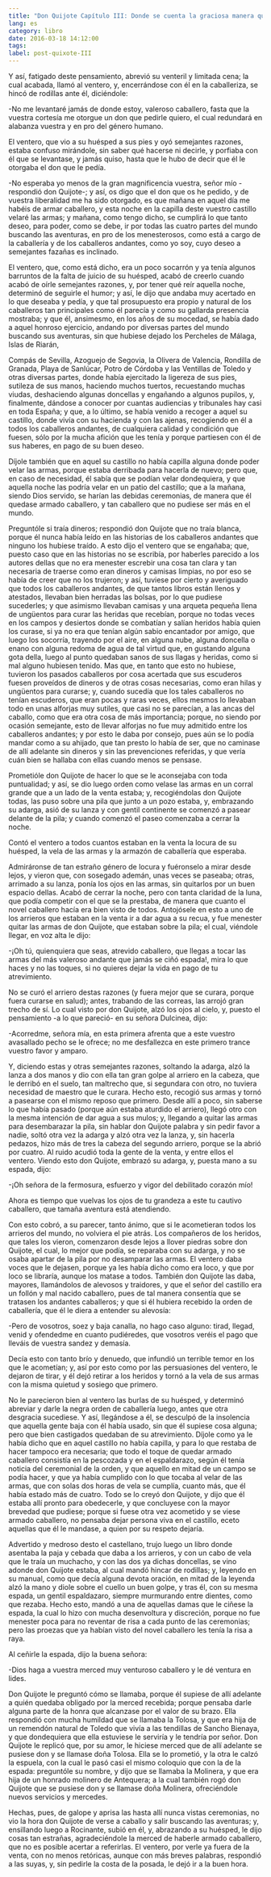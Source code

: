 ```yaml
---
title: "Don Quijote Capítulo III: Donde se cuenta la graciosa manera que tuvo don Quijote en armarse caballero"
lang: es
category: libro
date: 2016-03-18 14:12:00
tags:
label: post-quixote-III
---
```


Y así, fatigado deste pensamiento, abrevió su venteril y limitada cena; la cual acabada, llamó al ventero, y, encerrándose con él en la caballeriza, se hincó de rodillas ante él, diciéndole:

-No me levantaré jamás de donde estoy, valeroso caballero, fasta que la vuestra cortesía me otorgue un don que pedirle quiero, el cual redundará en alabanza vuestra y en pro del género humano.

El ventero, que vio a su huésped a sus pies y oyó semejantes razones, estaba confuso mirándole, sin saber qué hacerse ni decirle, y porfiaba con él que se levantase, y jamás quiso, hasta que le hubo de decir que él le otorgaba el don que le pedía.

-No esperaba yo menos de la gran magnificencia vuestra, señor mío -respondió don Quijote-; y así, os digo que el don que os he pedido, y de vuestra liberalidad me ha sido otorgado, es que mañana en aquel día me habéis de armar caballero, y esta noche en la capilla deste vuestro castillo velaré las armas; y mañana, como tengo dicho, se cumplirá lo que tanto deseo, para poder, como se debe, ir por todas las cuatro partes del mundo buscando las aventuras, en pro de los menesterosos, como está a cargo de la caballería y de los caballeros andantes, como yo soy, cuyo deseo a semejantes fazañas es inclinado.

El ventero, que, como está dicho, era un poco socarrón y ya tenía algunos barruntos de la falta de juicio de su huésped, acabó de creerlo cuando acabó de oírle semejantes razones, y, por tener qué reír aquella noche, determinó de seguirle el humor; y así, le dijo que andaba muy acertado en lo que deseaba y pedía, y que tal prosupuesto era propio y natural de los caballeros tan principales como él parecía y como su gallarda presencia mostraba; y que él, ansimesmo, en los años de su mocedad, se había dado a aquel honroso ejercicio, andando por diversas partes del mundo buscando sus aventuras, sin que hubiese dejado los Percheles de Málaga, Islas de Riarán,

Compás de Sevilla, Azoguejo de Segovia, la Olivera de Valencia, Rondilla de Granada, Playa de Sanlúcar, Potro de Córdoba y las Ventillas de Toledo y otras diversas partes, donde había ejercitado la ligereza de sus pies, sutileza de sus manos, haciendo muchos tuertos, recuestando muchas viudas, deshaciendo algunas doncellas y engañando a algunos pupilos, y, finalmente, dándose a conocer por cuantas audiencias y tribunales hay casi en toda España; y que, a lo último, se había venido a recoger a aquel su castillo, donde vivía con su hacienda y con las ajenas, recogiendo en él a todos los caballeros andantes, de cualquiera calidad y condición que fuesen, sólo por la mucha afición que les tenía y porque partiesen con él de sus haberes, en pago de su buen deseo.

Díjole también que en aquel su castillo no había capilla alguna donde poder velar las armas, porque estaba derribada para hacerla de nuevo; pero que, en caso de necesidad, él sabía que se podían velar dondequiera, y que aquella noche las podría velar en un patio del castillo; que a la mañana, siendo Dios servido, se harían las debidas ceremonias, de manera que él quedase armado caballero, y tan caballero que no pudiese ser más en el mundo.

Preguntóle si traía dineros; respondió don Quijote que no traía blanca, porque él nunca había leído en las historias de los caballeros andantes que ninguno los hubiese traído. A esto dijo el ventero que se engañaba; que, puesto caso que en las historias no se escribía, por haberles parecido a los autores dellas que no era menester escrebir una cosa tan clara y tan necesaria de traerse como eran dineros y camisas limpias, no por eso se había de creer que no los trujeron; y así, tuviese por cierto y averiguado que todos los caballeros andantes, de que tantos libros están llenos y atestados, llevaban bien herradas las bolsas, por lo que pudiese sucederles; y que asimismo llevaban camisas y una arqueta pequeña llena de ungüentos para curar las heridas que recebían, porque no todas veces en los campos y desiertos donde se combatían y salían heridos había quien los curase, si ya no era que tenían algún sabio encantador por amigo, que luego los socorría, trayendo por el aire, en alguna nube, alguna doncella o enano con alguna redoma de agua de tal virtud que, en gustando alguna gota della, luego al punto quedaban sanos de sus llagas y heridas, como si mal alguno hubiesen tenido. Mas que, en tanto que esto no hubiese, tuvieron los pasados caballeros por cosa acertada que sus escuderos fuesen proveídos de dineros y de otras cosas necesarias, como eran hilas y ungüentos para curarse; y, cuando sucedía que los tales caballeros no tenían escuderos, que eran pocas y raras veces, ellos mesmos lo llevaban todo en unas alforjas muy sutiles, que casi no se parecían, a las ancas del caballo, como que era otra cosa de más importancia; porque, no siendo por ocasión semejante, esto de llevar alforjas no fue muy admitido entre los caballeros andantes; y por esto le daba por consejo, pues aún se lo podía mandar como a su ahijado, que tan presto lo había de ser, que no caminase de allí adelante sin dineros y sin las prevenciones referidas, y que vería cuán bien se hallaba con ellas cuando menos se pensase.

Prometióle don Quijote de hacer lo que se le aconsejaba con toda puntualidad; y así, se dio luego orden como velase las armas en un corral grande que a un lado de la venta estaba; y, recogiéndolas don Quijote todas, las puso sobre una pila que junto a un pozo estaba, y, embrazando su adarga, asió de su lanza y con gentil continente se comenzó a pasear delante de la pila; y cuando comenzó el paseo comenzaba a cerrar la noche.

Contó el ventero a todos cuantos estaban en la venta la locura de su huésped, la vela de las armas y la armazón de caballería que esperaba.

Admiráronse de tan estraño género de locura y fuéronselo a mirar desde lejos, y vieron que, con sosegado ademán, unas veces se paseaba; otras, arrimado a su lanza, ponía los ojos en las armas, sin quitarlos por un buen espacio dellas. Acabó de cerrar la noche, pero con tanta claridad de la luna, que podía competir con el que se la prestaba, de manera que cuanto el novel caballero hacía era bien visto de todos. Antojósele en esto a uno de los arrieros que estaban en la venta ir a dar agua a su recua, y fue menester quitar las armas de don Quijote, que estaban sobre la pila; el cual, viéndole llegar, en voz alta le dijo:

-¡Oh tú, quienquiera que seas, atrevido caballero, que llegas a tocar las armas del más valeroso andante que jamás se ciñó espada!, mira lo que haces y no las toques, si no quieres dejar la vida en pago de tu atrevimiento.

No se curó el arriero destas razones (y fuera mejor que se curara, porque fuera curarse en salud); antes, trabando de las correas, las arrojó gran trecho de sí. Lo cual visto por don Quijote, alzó los ojos al cielo, y, puesto el pensamiento -a lo que pareció- en su señora Dulcinea, dijo:

-Acorredme, señora mía, en esta primera afrenta que a este vuestro avasallado pecho se le ofrece; no me desfallezca en este primero trance vuestro favor y amparo.

Y, diciendo estas y otras semejantes razones, soltando la adarga, alzó la lanza a dos manos y dio con ella tan gran golpe al arriero en la cabeza, que le derribó en el suelo, tan maltrecho que, si segundara con otro, no tuviera necesidad de maestro que le curara. Hecho esto, recogió sus armas y tornó a pasearse con el mismo reposo que primero. Desde allí a poco, sin saberse lo que había pasado (porque aún estaba aturdido el arriero), llegó otro con la mesma intención de dar agua a sus mulos; y, llegando a quitar las armas para desembarazar la pila, sin hablar don Quijote palabra y sin pedir favor a nadie, soltó otra vez la adarga y alzó otra vez la lanza, y, sin hacerla pedazos, hizo más de tres la cabeza del segundo arriero, porque se la abrió por cuatro. Al ruido acudió toda la gente de la venta, y entre ellos el ventero. Viendo esto don Quijote, embrazó su adarga, y, puesta mano a su espada, dijo:

-¡Oh señora de la fermosura, esfuerzo y vigor del debilitado corazón mío!

Ahora es tiempo que vuelvas los ojos de tu grandeza a este tu cautivo caballero, que tamaña aventura está atendiendo.

Con esto cobró, a su parecer, tanto ánimo, que si le acometieran todos los arrieros del mundo, no volviera el pie atrás. Los compañeros de los heridos, que tales los vieron, comenzaron desde lejos a llover piedras sobre don Quijote, el cual, lo mejor que podía, se reparaba con su adarga, y no se osaba apartar de la pila por no desamparar las armas. El ventero daba voces que le dejasen, porque ya les había dicho como era loco, y que por loco se libraría, aunque los matase a todos. También don Quijote las daba, mayores, llamándolos de alevosos y traidores, y que el señor del castillo era un follón y mal nacido caballero, pues de tal manera consentía que se tratasen los andantes caballeros; y que si él hubiera recebido la orden de caballería, que él le diera a entender su alevosía:

-Pero de vosotros, soez y baja canalla, no hago caso alguno: tirad, llegad, venid y ofendedme en cuanto pudiéredes, que vosotros veréis el pago que lleváis de vuestra sandez y demasía.

Decía esto con tanto brío y denuedo, que infundió un terrible temor en los que le acometían; y, así por esto como por las persuasiones del ventero, le dejaron de tirar, y él dejó retirar a los heridos y tornó a la vela de sus armas con la misma quietud y sosiego que primero.

No le parecieron bien al ventero las burlas de su huésped, y determinó abreviar y darle la negra orden de caballería luego, antes que otra desgracia sucediese. Y así, llegándose a él, se desculpó de la insolencia que aquella gente baja con él había usado, sin que él supiese cosa alguna; pero que bien castigados quedaban de su atrevimiento. Díjole como ya le había dicho que en aquel castillo no había capilla, y para lo que restaba de hacer tampoco era necesaria; que todo el toque de quedar armado caballero consistía en la pescozada y en el espaldarazo, según él tenía noticia del ceremonial de la orden, y que aquello en mitad de un campo se podía hacer, y que ya había cumplido con lo que tocaba al velar de las armas, que con solas dos horas de vela se cumplía, cuanto más, que él había estado más de cuatro. Todo se lo creyó don Quijote, y dijo que él estaba allí pronto para obedecerle, y que concluyese con la mayor brevedad que pudiese; porque si fuese otra vez acometido y se viese armado caballero, no pensaba dejar persona viva en el castillo, eceto aquellas que él le mandase, a quien por su respeto dejaría.

Advertido y medroso desto el castellano, trujo luego un libro donde asentaba la paja y cebada que daba a los arrieros, y con un cabo de vela que le traía un muchacho, y con las dos ya dichas doncellas, se vino adonde don Quijote estaba, al cual mandó hincar de rodillas; y, leyendo en su manual, como que decía alguna devota oración, en mitad de la leyenda alzó la mano y diole sobre el cuello un buen golpe, y tras él, con su mesma espada, un gentil espaldazaro, siempre murmurando entre dientes, como que rezaba. Hecho esto, mandó a una de aquellas damas que le ciñese la espada, la cual lo hizo con mucha desenvoltura y discreción, porque no fue menester poca para no reventar de risa a cada punto de las ceremonias; pero las proezas que ya habían visto del novel caballero les tenía la risa a raya.

Al ceñirle la espada, dijo la buena señora:

-Dios haga a vuestra merced muy venturoso caballero y le dé ventura en lides.

Don Quijote le preguntó cómo se llamaba, porque él supiese de allí adelante a quién quedaba obligado por la merced recebida; porque pensaba darle alguna parte de la honra que alcanzase por el valor de su brazo. Ella respondió con mucha humildad que se llamaba la Tolosa, y que era hija de un remendón natural de Toledo que vivía a las tendillas de Sancho Bienaya, y que dondequiera que ella estuviese le serviría y le tendría por señor. Don Quijote le replicó que, por su amor, le hiciese merced que de allí adelante se pusiese don y se llamase doña Tolosa. Ella se lo prometió, y la otra le calzó la espuela, con la cual le pasó casi el mismo coloquio que con la de la espada: preguntóle su nombre, y dijo que se llamaba la Molinera, y que era hija de un honrado molinero de Antequera; a la cual también rogó don Quijote que se pusiese don y se llamase doña Molinera, ofreciéndole nuevos servicios y mercedes.

Hechas, pues, de galope y aprisa las hasta allí nunca vistas ceremonias, no vio la hora don Quijote de verse a caballo y salir buscando las aventuras; y, ensillando luego a Rocinante, subió en él, y, abrazando a su huésped, le dijo cosas tan estrañas, agradeciéndole la merced de haberle armado caballero, que no es posible acertar a referirlas. El ventero, por verle ya fuera de la venta, con no menos retóricas, aunque con más breves palabras, respondió a las suyas, y, sin pedirle la costa de la posada, le dejó ir a la buen hora.
